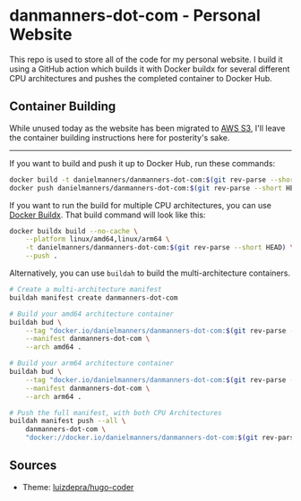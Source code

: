 # danmanners-dot-com - Personal Website

This repo is used to store all of the code for my personal website. I build it using a GitHub action which builds it with Docker buildx for several different CPU architectures and pushes the completed container to Docker Hub.

## Container Building

While unused today as the website has been migrated to [AWS S3](https://aws.amazon.com/s3/), I'll leave the container building instructions here for posterity's sake.

-----

If you want to build and push it up to Docker Hub, run these commands:

```bash
docker build -t danielmanners/danmanners-dot-com:$(git rev-parse --short HEAD)
docker push danielmanners/danmanners-dot-com:$(git rev-parse --short HEAD)
```

If you want to run the build for multiple CPU architectures, you can use [Docker Buildx](https://docs.docker.com/buildx/working-with-buildx/). That build command will look like this:

```bash
docker buildx build --no-cache \
    --platform linux/amd64,linux/arm64 \
    -t danielmanners/danmanners-dot-com:$(git rev-parse --short HEAD) \
    --push .
```

Alternatively, you can use `buildah` to build the multi-architecture containers.

```bash
# Create a multi-architecture manifest
buildah manifest create danmanners-dot-com

# Build your amd64 architecture container
buildah bud \
    --tag "docker.io/danielmanners/danmanners-dot-com:$(git rev-parse --short HEAD)" \
    --manifest danmanners-dot-com \
    --arch amd64 .

# Build your arm64 architecture container
buildah bud \
    --tag "docker.io/danielmanners/danmanners-dot-com:$(git rev-parse --short HEAD)" \
    --manifest danmanners-dot-com \
    --arch arm64 .

# Push the full manifest, with both CPU Architectures
buildah manifest push --all \
    danmanners-dot-com \
    "docker://docker.io/danielmanners/danmanners-dot-com:$(git rev-parse --short HEAD)"
```

## Sources

- Theme: [luizdepra/hugo-coder](https://github.com/luizdepra/hugo-coder)
